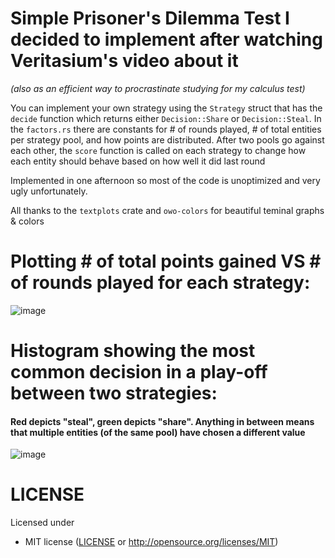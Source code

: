 # Simple Prisoner's Dilemma Test I decided to implement after watching Veritasium's video about it
*(also as an efficient way to procrastinate studying for my calculus test)*

You can implement your own strategy using the ``Strategy`` struct that has the ``decide`` function which returns either ``Decision::Share`` or ``Decision::Steal``.
In the ``factors.rs`` there are constants for # of rounds played, # of total entities per strategy pool, and how points are distributed.
After two pools go against each other, the ``score`` function is called on each strategy to change how each entity should behave based on how well it did last round

Implemented in one afternoon so most of the code is unoptimized and very ugly unfortunately.

All thanks to the ``textplots`` crate and ``owo-colors`` for beautiful teminal graphs & colors

# Plotting # of total points gained VS # of rounds played for each strategy:
![image](https://github.com/jedjoud10/game-theory-test/assets/34755598/4773a5f0-233f-4ef7-9672-96b4d671b5b9)

# Histogram showing the most common decision in a play-off between two strategies:
#### Red depicts "steal", green depicts "share". Anything in between means that multiple entities (of the same pool) have chosen a different value
![image](https://github.com/jedjoud10/game-theory-test/assets/34755598/41e3def2-b24f-4a10-ad65-fb4953adce03)




# LICENSE
Licensed under
 * MIT license
   ([LICENSE](LICENSE) or http://opensource.org/licenses/MIT)
